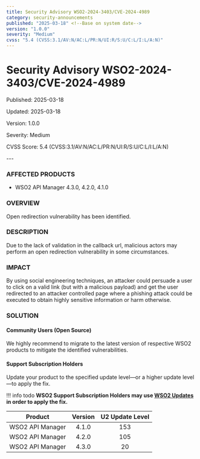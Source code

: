```yaml
---
title: Security Advisory WSO2-2024-3403/CVE-2024-4989
category: security-announcements
published: "2025-03-18" <!--Base on system date-->
version: "1.0.0"
severity: "Medium"
cvss: "5.4 (CVSS:3.1/AV:N/AC:L/PR:N/UI:R/S:U/C:L/I:L/A:N)"
---
```


# Security Advisory WSO2-2024-3403/CVE-2024-4989

<p class="doc-info">Published: 2025-03-18</p> <!--Base on system date-->
<p class="doc-info">Updated: 2025-03-18</p>
<p class="doc-info">Version: 1.0.0</p>
<p class="doc-info">Severity: Medium</p>
<p class="doc-info">CVSS Score: 5.4 (CVSS:3.1/AV:N/AC:L/PR:N/UI:R/S:U/C:L/I:L/A:N)</p>
---

### AFFECTED PRODUCTS
* WSO2 API Manager 4.3.0, 4.2.0, 4.1.0


### OVERVIEW
Open redirection vulnerability has been identified.


### DESCRIPTION
Due to the lack of validation in the callback url, malicious actors may perform an open redirection vulnerability in some circumstances.


### IMPACT
By using social engineering techniques, an attacker could persuade a user to click on a valid link (but with a malicious payload) and get the user redirected to an attacker controlled page where a phishing attack could be executed to obtain highly sensitive information or harm otherwise.


### SOLUTION

#### Community Users (Open Source)
We highly recommend to migrate to the latest version of respective WSO2 products to mitigate the identified vulnerabilities.


#### Support Subscription Holders

Update your product to the specified update level—or a higher update level—to apply the fix.

!!! info todo
    **WSO2 Support Subscription Holders may use [WSO2 Updates](https://wso2.com/updates/) in order to apply the fix.**

| Product          | Version | U2 Update Level |
| ---------------- | :-----: | :-------------: |
| WSO2 API Manager |  4.1.0  |       153       |
| WSO2 API Manager |  4.2.0  |       105       |
| WSO2 API Manager |  4.3.0  |       20        |

